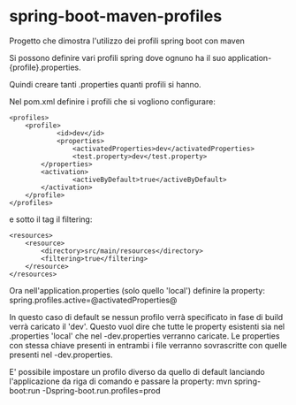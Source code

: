 # spring-boot-maven-profiles
Progetto che dimostra l'utilizzo dei profili spring boot con maven

Si possono definire vari profili spring dove ognuno ha il suo application-{profile}.properties.

Quindi creare tanti .properties quanti profili si hanno.

Nel pom.xml definire i profili che si vogliono configurare:
```
<profiles>      	
  	<profile>
    		<id>dev</id>
    		<properties>
    			<activatedProperties>dev</activatedProperties>
    			<test.property>dev</test.property>
		</properties> 
		<activation>
    			<activeByDefault>true</activeByDefault>
		</activation>
  	</profile>
</profiles>
```

e sotto il tag <build> il filtering:
```
<resources>
    <resource>
        <directory>src/main/resources</directory>
        <filtering>true</filtering>
    </resource>
</resources>
```

Ora nell'application.properties (solo quello 'local') definire la property:
spring.profiles.active=@activatedProperties@

In questo caso di default se nessun profilo verrà specificato in fase di build verrà caricato il 'dev'.
Questo vuol dire che tutte le property esistenti sia nel .properties 'local' che nel -dev.properties verranno caricate.
Le properties con stessa chiave presenti in entrambi i file verranno sovrascritte con quelle presenti nel -dev.properties.

E' possibile impostare un profilo diverso da quello di default lanciando l'applicazione da riga di comando e passare la property:
mvn spring-boot:run -Dspring-boot.run.profiles=prod
